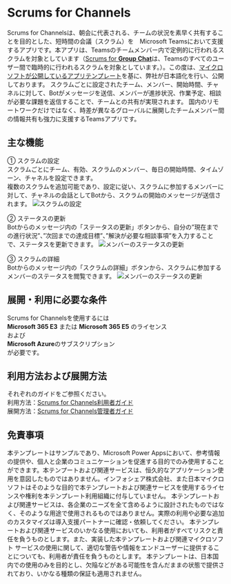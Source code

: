 # Scrums for Channels
Scrums for Channelsは、朝会に代表される、チームの状況を素早く共有することを目的とした、短時間の会議（スクラム）を　Microsoft Teamsにおいて支援するアプリです。本アプリは、Teamsのチームメンバー内で定例的に行われるスクラムを対象としています（[Scrums for **Group Chat**](https://github.com/OfficeDevJP/microsoft-teams-apps-scrumsforgroupchat)は、Teamsのすべてのユーザー間で臨時的に行われるスクラムを対象としています。）。この度は、[マイクロソフトが公開しているアプリテンプレート](https://docs.microsoft.com/ja-jp/samples/officedev/microsoft-teams-apps-scrumsforchannels/microsoft-teams-apps-scrumsforchannels/)を基に、弊社が日本語化を行い、公開しております。
スクラムごとに設定されたチーム、メンバー、開始時間、チャネルに対して、Botがメッセージを送信、メンバーが進捗状況、作業予定、相談が必要な課題を返信することで、チームとの共有が実現されます。
国内のリモートワークだけではなく、時差が異なるグローバルに展開したチームメンバー間の情報共有も強力に支援するTeamsアプリです。

## 主な機能
①	スクラムの設定<br>
スクラムごとにチーム、有効、スクラムのメンバー、毎日の開始時間、タイムゾーン、チャネルを設定できます。<br>
複数のスクラムを追加可能であり、設定に従い、スクラムに参加するメンバーに対して、チャネルの会話としてBotから、スクラムの開始のメッセージが送信されます。
![スクラムの設定](https://infoshare.co.jp/wp-content/uploads/2020/08/scrum-for-channels_set_final.png)

②	ステータスの更新<br>
Botからのメッセージ内の「ステータスの更新」ボタンから、自分の”現在までの進行状況”、”次回までの達成目標”、”解決が必要な相談事項”を入力することで、ステータスを更新できます。
![メンバーのステータスの更新](https://infoshare.co.jp/wp-content/uploads/2020/08/scrum-for-channels_input_final.png)

③	スクラムの詳細<br>
Botからのメッセージ内の「スクラムの詳細」ボタンから、スクラムに参加するメンバーのステータスを閲覧できます。
![メンバーのステータスの更新](https://infoshare.co.jp/wp-content/uploads/2020/08/scrum-for-channels_view_final.png)

## 展開・利用に必要な条件
Scrums for Channelsを使用するには<br>
**Microsoft 365 E3** または **Microsoft 365 E5** のライセンス<br>
および<br>
**Microsoft Azure**のサブスクリプション<br>
が必要です。

## 利用方法および展開方法
それぞれのガイドをご参照ください。<br>
利用方法：[Scrums for Channels利用者ガイド](https://github.com/OfficeDevJP/microsoft-teams-apps-scrumsforchannels/blob/main/ScrumsforChannels_UsersGuide.pdf)<br>
展開方法：[Scrums for Channels管理者ガイド](https://github.com/OfficeDevJP/microsoft-teams-apps-scrumsforchannels/blob/main/ScrumsforChannels_AdministratorsGuide.pdf)

## 免責事項
本テンプレートはサンプルであり、Microsoft Power Appsにおいて、参考情報の提供や、個人と企業のコミュニケーションを促進する目的でのみ使用することができます。本テンプートおよび関連サービスは、恒久的なアプリケーション使用を意図したものではありません。インフォシェア株式会社、また日本マイクロソフトはそのような目的で本テンプレートおよび関連サービスを使用するライセンスや権利を本テンプレート利用組織に付与していません。
本テンプレートおよび関連サービスは、各企業のニーズを全て含めるように設計されたものではなく、そのような用途で使用されるものではありません。実際の利用や必要な追加のカスタマイズは導入支援パートナーに確認・依頼してください。
本テンプレートおよび関連サービスのいかなる使用においても、利用者がすべてリスクと責任を負うものとします。また、実装した本テンプレートおよび関連マイクロソフト サービスの使用に関して、適切な警告や情報をエンドユーザーに提供することについても、利用者が責任を負うものとします。
本テンプレートは、日本国内での使用のみを目的とし、欠陥などがある可能性を含んだままの状態で提供されており、いかなる種類の保証も適用されません。
